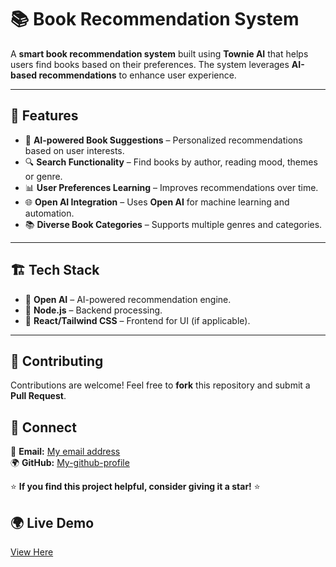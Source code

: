 # 📚 Book Recommendation System

A **smart book recommendation system** built using **Townie AI** that helps users find books based on their preferences. The system leverages **AI-based recommendations** to enhance user experience.

---

## 🚀 Features

- 📖 **AI-powered Book Suggestions** – Personalized recommendations based on user interests.
- 🔍 **Search Functionality** – Find books by author, reading mood, themes or genre.
- 📊 **User Preferences Learning** – Improves recommendations over time.
- 🌐 **Open AI Integration** – Uses **Open AI** for machine learning and automation.
- 📚 **Diverse Book Categories** – Supports multiple genres and categories.

---

## 🏗️ Tech Stack

- 🧠 **Open AI** – AI-powered recommendation engine.
- 🐍 **Node.js** – Backend processing.
- 🎨 **React/Tailwind CSS** – Frontend for UI (if applicable).

---

## 🤝 Contributing  
Contributions are welcome! Feel free to **fork** this repository and submit a **Pull Request**.  


## 🔗 Connect  
📧 **Email:** [My email address](mailto:alazeralphilo@gmail.com)  
🌍 **GitHub:** [My-github-profile](https://github.com/Alexclouth)  

⭐ **If you find this project helpful, consider giving it a star!** ⭐

## 🌍 Live Demo
[View Here](https://alexotownie-amusingsilvermoose.web.val.run/)